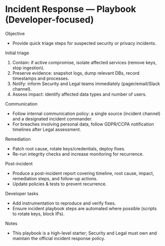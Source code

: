# Incident Response — Playbook (Developer-focused)

Objective
- Provide quick triage steps for suspected security or privacy incidents.

Initial triage
1. Contain: if active compromise, isolate affected services (remove keys, stop ingestion).
2. Preserve evidence: snapshot logs, dump relevant DBs, record timestamps and processes.
3. Notify: inform Security and Legal teams immediately (pager/email/Slack channel).
4. Assess impact: identify affected data types and number of users.

Communication
- Follow internal communication policy: a single source (incident channel) and a designated incident commander.
- For breaches involving personal data, follow GDPR/CCPA notification timelines after Legal assessment.

Remediation
- Patch root cause, rotate keys/credentials, deploy fixes.
- Re-run integrity checks and increase monitoring for recurrence.

Post-incident
- Produce a post-incident report covering timeline, root cause, impact, remediation steps, and follow-up actions.
- Update policies & tests to prevent recurrence.

Developer tasks
- Add instrumentation to reproduce and verify fixes.
- Ensure incident playbook steps are automated where possible (scripts to rotate keys, block IPs).

Notes
- This playbook is a high-level starter; Security and Legal must own and maintain the official incident response policy.
